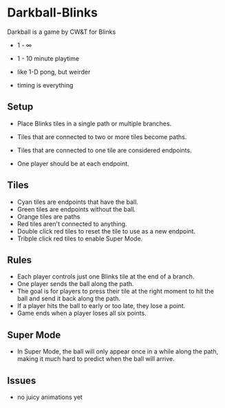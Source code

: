 # Darkball-Blinks
Darkball is a game by CW&T for Blinks

- 1 - ∞
- 1 - 10 minute playtime

- like 1-D pong, but weirder
- timing is everything

## Setup
- Place Blinks tiles in a single path or multiple branches.

- Tiles that are connected to two or more tiles become paths.
- Tiles that are connected to one tile are considered endpoints.
- One player should be at each endpoint.

## Tiles
- Cyan tiles are endpoints that have the ball.
- Green tiles are endpoints without the ball.
- Orange tiles are paths
- Red tiles aren't connected to anything. 
- Double click red tiles to reset the tile to use as a new endpoint.
- Tribple click red tiles to enable Super Mode.


## Rules
- Each player controls just one Blinks tile at the end of a branch. 
- One player sends the ball along the path.
- The goal is for players to press their tile at the right moment to hit the ball and send it back along the path.
- If a player hits the ball to early or too late, they lose a point. 
- Game ends when a player loses all six points.

## Super Mode
- In Super Mode, the ball will only appear once in a while along the path, making it much hard to predict when the ball will arrive.


## Issues
- no juicy animations yet


